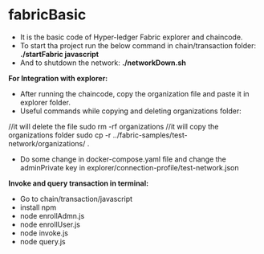 # fabricBasic
 - It is the basic code of Hyper-ledger Fabric explorer and chaincode.
 - To start tha project run the below command in chain/transaction folder:
  **./startFabric javascript**
  - And to shutdown the network: **./networkDown.sh**

**For Integration with explorer:**
- After running the chaincode, copy the organization file and paste it in explorer folder.
- Useful commands while copying and deleting organizations folder:

//it will delete the file 
sudo rm -rf organizations
//it will copy the organizations folder
sudo cp -r ../fabric-samples/test-network/organizations/ .

- Do some change in docker-compose.yaml file and change the adminPrivate key in explorer/connection-profile/test-network.json

 **Invoke and query transaction in terminal:**
 - Go to chain/transaction/javascript
 - install npm
 - node enrollAdmn.js
 - node enrollUser.js
 - node invoke.js
 - node query.js




